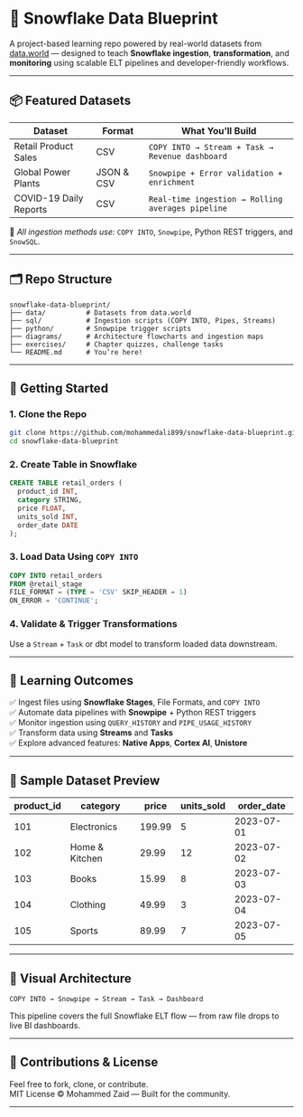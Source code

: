 
# 📘 Snowflake Data Blueprint

A project-based learning repo powered by real-world datasets from [data.world](https://data.world) — designed to teach **Snowflake ingestion**, **transformation**, and **monitoring** using scalable ELT pipelines and developer-friendly workflows.

---

## 📦 Featured Datasets

| Dataset                | Format       | What You’ll Build                                                   |
|------------------------|--------------|----------------------------------------------------------------------|
| Retail Product Sales   | CSV          | `COPY INTO → Stream + Task → Revenue dashboard`                     |
| Global Power Plants    | JSON & CSV   | `Snowpipe + Error validation + enrichment`                          |
| COVID-19 Daily Reports | CSV          | `Real-time ingestion → Rolling averages pipeline`                   |

🧪 *All ingestion methods use:* `COPY INTO`, `Snowpipe`, Python REST triggers, and `SnowSQL`.

---

## 🗂️ Repo Structure

```
snowflake-data-blueprint/
├── data/          # Datasets from data.world
├── sql/           # Ingestion scripts (COPY INTO, Pipes, Streams)
├── python/        # Snowpipe trigger scripts
├── diagrams/      # Architecture flowcharts and ingestion maps
├── exercises/     # Chapter quizzes, challenge tasks
└── README.md      # You’re here!
```

---

## 🚀 Getting Started

### 1. Clone the Repo
```bash
git clone https://github.com/mohammedali899/snowflake-data-blueprint.git
cd snowflake-data-blueprint
```

### 2. Create Table in Snowflake
```sql
CREATE TABLE retail_orders (
  product_id INT,
  category STRING,
  price FLOAT,
  units_sold INT,
  order_date DATE
);
```

### 3. Load Data Using `COPY INTO`
```sql
COPY INTO retail_orders
FROM @retail_stage
FILE_FORMAT = (TYPE = 'CSV' SKIP_HEADER = 1)
ON_ERROR = 'CONTINUE';
```

### 4. Validate & Trigger Transformations
Use a `Stream` + `Task` or dbt model to transform loaded data downstream.

---

## 🎯 Learning Outcomes

✅ Ingest files using **Snowflake Stages**, File Formats, and `COPY INTO`  
✅ Automate data pipelines with **Snowpipe** + Python REST triggers  
✅ Monitor ingestion using `QUERY_HISTORY` and `PIPE_USAGE_HISTORY`  
✅ Transform data using **Streams** and **Tasks**  
✅ Explore advanced features: **Native Apps**, **Cortex AI**, **Unistore**

---

## 🧪 Sample Dataset Preview

| product_id | category         | price   | units_sold | order_date  |
|------------|------------------|---------|------------|-------------|
| 101        | Electronics       | 199.99  | 5          | 2023-07-01  |
| 102        | Home & Kitchen    | 29.99   | 12         | 2023-07-02  |
| 103        | Books             | 15.99   | 8          | 2023-07-03  |
| 104        | Clothing          | 49.99   | 3          | 2023-07-04  |
| 105        | Sports            | 89.99   | 7          | 2023-07-05  |

---

## 🔁 Visual Architecture

```
COPY INTO → Snowpipe → Stream → Task → Dashboard
```

This pipeline covers the full Snowflake ELT flow — from raw file drops to live BI dashboards.

---

## 🙌 Contributions & License

Feel free to fork, clone, or contribute.  
MIT License © Mohammed Zaid — Built for the community.

---
